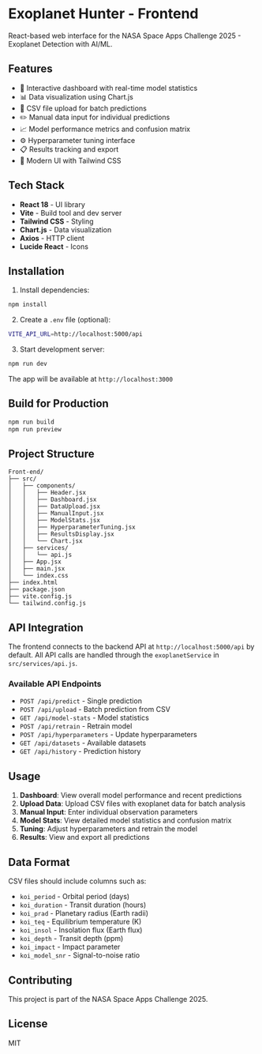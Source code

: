 # Exoplanet Hunter - Frontend

React-based web interface for the NASA Space Apps Challenge 2025 - Exoplanet Detection with AI/ML.

## Features

- 🚀 Interactive dashboard with real-time model statistics
- 📊 Data visualization using Chart.js
- 📁 CSV file upload for batch predictions
- ✏️ Manual data input for individual predictions
- 📈 Model performance metrics and confusion matrix
- ⚙️ Hyperparameter tuning interface
- 📋 Results tracking and export
- 🎨 Modern UI with Tailwind CSS

## Tech Stack

- **React 18** - UI library
- **Vite** - Build tool and dev server
- **Tailwind CSS** - Styling
- **Chart.js** - Data visualization
- **Axios** - HTTP client
- **Lucide React** - Icons

## Installation

1. Install dependencies:
```bash
npm install
```

2. Create a `.env` file (optional):
```bash
VITE_API_URL=http://localhost:5000/api
```

3. Start development server:
```bash
npm run dev
```

The app will be available at `http://localhost:3000`

## Build for Production

```bash
npm run build
npm run preview
```

## Project Structure

```
Front-end/
├── src/
│   ├── components/
│   │   ├── Header.jsx
│   │   ├── Dashboard.jsx
│   │   ├── DataUpload.jsx
│   │   ├── ManualInput.jsx
│   │   ├── ModelStats.jsx
│   │   ├── HyperparameterTuning.jsx
│   │   ├── ResultsDisplay.jsx
│   │   └── Chart.jsx
│   ├── services/
│   │   └── api.js
│   ├── App.jsx
│   ├── main.jsx
│   └── index.css
├── index.html
├── package.json
├── vite.config.js
└── tailwind.config.js
```

## API Integration

The frontend connects to the backend API at `http://localhost:5000/api` by default. All API calls are handled through the `exoplanetService` in `src/services/api.js`.

### Available API Endpoints

- `POST /api/predict` - Single prediction
- `POST /api/upload` - Batch prediction from CSV
- `GET /api/model-stats` - Model statistics
- `POST /api/retrain` - Retrain model
- `POST /api/hyperparameters` - Update hyperparameters
- `GET /api/datasets` - Available datasets
- `GET /api/history` - Prediction history

## Usage

1. **Dashboard**: View overall model performance and recent predictions
2. **Upload Data**: Upload CSV files with exoplanet data for batch analysis
3. **Manual Input**: Enter individual observation parameters
4. **Model Stats**: View detailed model statistics and confusion matrix
5. **Tuning**: Adjust hyperparameters and retrain the model
6. **Results**: View and export all predictions

## Data Format

CSV files should include columns such as:
- `koi_period` - Orbital period (days)
- `koi_duration` - Transit duration (hours)
- `koi_prad` - Planetary radius (Earth radii)
- `koi_teq` - Equilibrium temperature (K)
- `koi_insol` - Insolation flux (Earth flux)
- `koi_depth` - Transit depth (ppm)
- `koi_impact` - Impact parameter
- `koi_model_snr` - Signal-to-noise ratio

## Contributing

This project is part of the NASA Space Apps Challenge 2025.

## License

MIT
